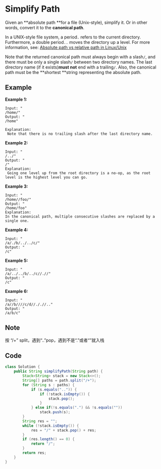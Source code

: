 # Simplify Path

Given an **absolute path **for a file (Unix-style), simplify it. Or in other words, convert it to the **canonical path**.

In a UNIX-style file system, a period`.` refers to the current directory. Furthermore, a double period`..` moves the directory up a level. For more information, see: [Absolute path vs relative path in Linux/Unix](https://www.linuxnix.com/abslute-path-vs-relative-path-in-linuxunix/)

Note that the returned canonical path must always begin with a slash`/`, and there must be only a single slash`/` between two directory names. The last directory name (if it exists)**must not** end with a trailing`/`. Also, the canonical path must be the **shortest **string representing the absolute path.

## Example

**Example 1:**

```
Input: "
/home/"
Output: "
/home"

Explanation:
 Note that there is no trailing slash after the last directory name.
```

**Example 2:**

```
Input: "
/../"
Output: "
/"
Explanation:
 Going one level up from the root directory is a no-op, as the root level is the highest level you can go.
```

**Example 3:**

```
Input: "
/home//foo/"
Output: "
/home/foo"
Explanation: 
In the canonical path, multiple consecutive slashes are replaced by a single one.
```

**Example 4:**

```
Input: "
/a/./b/../../c/"
Output: "
/c"
```

**Example 5:**

```
Input: "
/a/../../b/../c//.//"
Output: "
/c"
```

**Example 6:**

```
Input: "
/a//b////c/d//././/.."
Output: "
/a/b/c"
```

## Note

按 “/+” split，遇到“..”pop，遇到不是“.”或者“”就入栈

## Code

```java
class Solution {
    public String simplifyPath(String path) {
        Stack<String> stack = new Stack<>();
        String[] paths = path.split("/+");
        for (String s : paths) {
            if (s.equals("..")) {
                if (!stack.isEmpty()) {
                    stack.pop();   
                }                
            } else if(!s.equals(".") && !s.equals(""))
                stack.push(s);
        }
        String res = "";
        while (!stack.isEmpty()) { 
            res = "/" + stack.pop() + res;
        }
        if (res.length() == 0) {
            return "/";
        }
        return res;
    }
}
```
